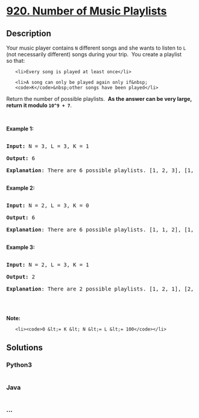 # [920. Number of Music Playlists](https://leetcode.com/problems/number-of-music-playlists)

## Description
<p>Your music player contains <code>N</code>&nbsp;different songs and she wants to listen to <code>L</code><strong> </strong>(not necessarily different) songs during your trip. &nbsp;You&nbsp;create&nbsp;a playlist so&nbsp;that:</p>

<ul>
	<li>Every song is played at least once</li>
	<li>A song can only be played again only if&nbsp;<code>K</code>&nbsp;other songs have been played</li>
</ul>

<p>Return the number of possible playlists.&nbsp; <strong>As the answer can be very large, return it modulo <code>10^9 + 7</code></strong>.</p>

<p>&nbsp;</p>

<div>
<div>
<div>
<p><strong>Example 1:</strong></p>

<pre>
<strong>Input: </strong>N = <span id="example-input-1-1">3</span>, L = <span id="example-input-1-2">3</span>, K = <span id="example-input-1-3">1</span>
<strong>Output: </strong><span id="example-output-1">6
<strong>Explanation</strong>: </span><span>There are 6 possible playlists. [1, 2, 3], [1, 3, 2], [2, 1, 3], [2, 3, 1], [3, 1, 2], [3, 2, 1].</span>
</pre>

<div>
<p><strong>Example 2:</strong></p>

<pre>
<strong>Input: </strong>N = <span id="example-input-2-1">2</span>, L = <span id="example-input-2-2">3</span>, K = <span id="example-input-2-3">0</span>
<strong>Output: </strong><span id="example-output-2">6
</span><span id="example-output-1"><strong>Explanation</strong>: </span><span>There are 6 possible playlists. [1, 1, 2], [1, 2, 1], [2, 1, 1], [2, 2, 1], [2, 1, 2], [1, 2, 2]</span>
</pre>

<div>
<p><strong>Example 3:</strong></p>

<pre>
<strong>Input: </strong>N = <span id="example-input-3-1">2</span>, L = <span id="example-input-3-2">3</span>, K = <span id="example-input-3-3">1</span>
<strong>Output: </strong><span id="example-output-3">2
<strong>Explanation</strong>: </span><span>There are 2 possible playlists. [1, 2, 1], [2, 1, 2]</span>
</pre>
</div>
</div>

<p>&nbsp;</p>

<p><strong>Note:</strong></p>

<ol>
	<li><code>0 &lt;= K &lt; N &lt;= L &lt;= 100</code></li>
</ol>
</div>
</div>
</div>


## Solutions


### Python3

```python

```

### Java

```java

```

### ...
```

```
